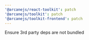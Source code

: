 ```yaml
---
'@arcanejs/react-toolkit': patch
'@arcanejs/toolkit': patch
'@arcanejs/toolkit-frontend': patch
---
```


Ensure 3rd party deps are not bundled
